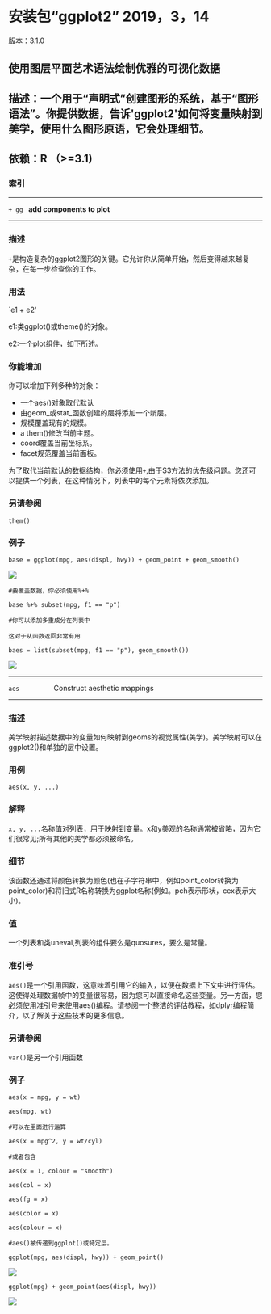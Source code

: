 # 安装包“ggplot2” 2019，3，14

版本：3.1.0
## 使用图层平面艺术语法绘制优雅的可视化数据
## 描述：一个用于“声明式”创建图形的系统，基于“图形语法”。你提供数据，告诉'ggplot2'如何将变量映射到美学，使用什么图形原语，它会处理细节。
## 依赖：R （>=3.1)
### 索引

******************
`+ gg `  **add components to plot**
******************
### 描述
`+`是构造复杂的ggplot2图形的关键。它允许你从简单开始，然后变得越来越复杂，在每一步检查你的工作。
### 用法
`e1 + e2'

e1:类ggplot()或theme()的对象。

e2:一个plot组件，如下所述。

### 你能增加
你可以增加下列多种的对象：

+ 一个aes()对象取代默认
+ 由geom_或stat_函数创建的层将添加一个新层。
+ 规模覆盖现有的规模。
+ a them()修改当前主题。
+ coord覆盖当前坐标系。
+ facet规范覆盖当前面板。

为了取代当前默认的数据结构，你必须使用`+`,由于S3方法的优先级问题。您还可以提供一个列表，在这种情况下，列表中的每个元素将依次添加。

### 另请参阅

`them()`

### 例子
`base = ggplot(mpg, aes(displ, hwy)) + geom_point + geom_smooth()`

![](https://ws4.sinaimg.cn/large/006tKfTcly1g12em6zen7j30id0dp0tq.jpg)

`#要覆盖数据，你必须使用%+%`

`base %+% subset(mpg, f1 == "p")`

`#你可以添加多重成分在列表中`

`这对于从函数返回非常有用`

`baes = list(subset(mpg, f1 == "p"), geom_smooth())`

![](https://ws3.sinaimg.cn/large/006tKfTcly1g12eti8xdfj30id0dpt9h.jpg)

**********************
`aes         ` Construct aesthetic mappings
**********************

### 描述
美学映射描述数据中的变量如何映射到geoms的视觉属性(美学)。美学映射可以在ggplot2()和单独的层中设置。

### 用例

`aes(x, y, ...)`

### 解释

`x, y, ...`名称值对列表，用于映射到变量。x和y美观的名称通常被省略，因为它们很常见;所有其他的美学都必须被命名。

### 细节

该函数还通过将颜色转换为颜色(也在子字符串中，例如point_color转换为point_color)和将旧式R名称转换为ggplot名称(例如。pch表示形状，cex表示大小)。

### 值

一个列表和类uneval,列表的组件要么是quosures，要么是常量。

### 准引号

`aes()`是一个引用函数，这意味着引用它的输入，以便在数据上下文中进行评估。这使得处理数据帧中的变量很容易，因为您可以直接命名这些变量。另一方面，您必须使用准引号来使用aes()编程。请参阅一个整洁的评估教程，如dplyr编程简介，以了解关于这些技术的更多信息。

### 另请参阅

`var()`是另一个引用函数

### 例子
`aes(x = mpg, y = wt)`

`aes(mpg, wt)`

`#可以在里面进行运算`

`aes(x = mpg^2, y = wt/cyl)`

`#或者包含`

`aes(x = 1, colour = "smooth")`

`aes(col = x)`

`aes(fg = x)`

`aes(color = x)`

`aes(colour = x)`

`#aes()被传递到ggplot()或特定层。`

`ggplot(mpg, aes(displ, hwy)) + geom_point()`

![](https://ws3.sinaimg.cn/large/006tKfTcly1g138ekozsej31d50u0k8f.jpg)

`ggplot(mpg) + geom_point(aes(displ, hwy))`

![](https://ws3.sinaimg.cn/large/006tKfTcly1g138ekozsej31d50u0k8f.jpg)




